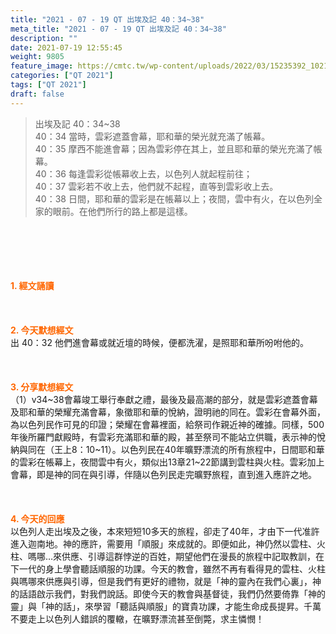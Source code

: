 ```yaml
---
title: "2021 - 07 - 19 QT 出埃及記 40：34~38"
meta_title: "2021 - 07 - 19 QT 出埃及記 40：34~38"
description: ""
date: 2021-07-19 12:55:45
weight: 9805
feature_image: https://cmtc.tw/wp-content/uploads/2022/03/15235392_10211799862337740_180693556567566654_o-1.webp
categories: ["QT 2021"]
tags: ["QT 2021"]
draft: false
---
```


<blockquote>出埃及記 40：34~38<br />
40：34 當時，雲彩遮蓋會幕，耶和華的榮光就充滿了帳幕。<br />
40：35 摩西不能進會幕；因為雲彩停在其上，並且耶和華的榮光充滿了帳幕。<br />
40：36 每逢雲彩從帳幕收上去，以色列人就起程前往；<br />
40：37 雲彩若不收上去，他們就不起程，直等到雲彩收上去。<br />
40：38 日間，耶和華的雲彩是在帳幕以上；夜間，雲中有火，在以色列全家的眼前。在他們所行的路上都是這樣。</blockquote><br />
&nbsp;<br />
<br />
&nbsp;<br />
<br />
<span style="color: #ff6600;"><strong>1. </strong><strong>經文誦讀</strong></span><br />
<br />
<span style="color: #ff6600;"><strong> </strong></span><br />
<br />
<span style="color: #ff6600;"><strong>2. 今天默想</strong><strong>經文<br />
</strong></span>出 40：32 他們進會幕或就近壇的時候，便都洗濯，是照耶和華所吩咐他的。<br />
<br />
&nbsp;<br />
<br />
<span style="color: #ff6600;"><strong>3. 分享默想經文<br />
</strong></span>（1）v34~38會幕竣工舉行奉獻之禮，最後及最高潮的部分，就是雲彩遮蓋會幕及耶和華的榮耀充滿會幕，象徵耶和華的悅納，證明祂的同在。雲彩在會幕外面，為以色列民作可見的印證；榮耀在會幕裡面，給祭司作親近神的確據。同樣，500年後所羅門獻殿時，有雲彩充滿耶和華的殿，甚至祭司不能站立供職，表示神的悅納與同在（王上8：10~11）。以色列民在40年曠野漂流的所有旅程中，日間耶和華的雲彩在帳幕上，夜間雲中有火，類似出13章21~22節講到雲柱與火柱。雲彩加上會幕，即是神的同在與引導，伴隨以色列民走完曠野旅程，直到進入應許之地。<br />
<br />
&nbsp;<br />
<br />
<span style="color: #ff6600;"><strong>4. 今天的回應<br />
</strong></span>以色列人走出埃及之後，本來短短10多天的旅程，卻走了40年，才由下一代准許進入迦南地。神的應許，需要用「順服」來成就的。即便如此，神仍然以雲柱、火柱、嗎哪…來供應、引導這群悖逆的百姓，期望他們在漫長的旅程中記取教訓，在下一代的身上學會聽話順服的功課。今天的教會，雖然不再有看得見的雲柱、火柱與嗎哪來供應與引導，但是我們有更好的禮物，就是「神的靈內在我們心裏」，神的話語啟示我們，對我們說話。即使今天的教會與基督徒，我們仍然要倚靠「神的靈」與「神的話」，來學習「聽話與順服」的寶貴功課，才能生命成長提昇。千萬不要走上以色列人錯誤的覆轍，在曠野漂流甚至倒斃，求主憐憫！<br />
<br />
&nbsp;
        